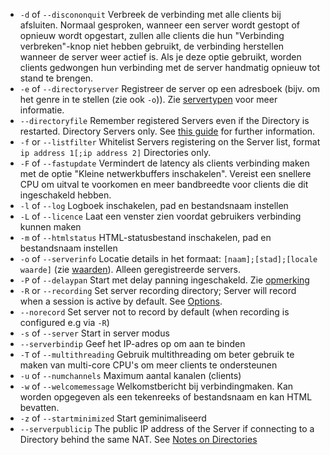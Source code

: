 - `-d`  of `--discononquit`   Verbreek de verbinding met alle clients bij afsluiten. Normaal gesproken, wanneer een server wordt gestopt of opnieuw wordt opgestart, zullen alle clients die hun "Verbinding verbreken"-knop niet hebben gebruikt, de verbinding herstellen wanneer de server weer actief is. Als je deze optie gebruikt, worden clients gedwongen hun verbinding met de server handmatig opnieuw tot stand te brengen.  
- `-e`  of `--directoryserver`  Registreer de server op een adresboek (bijv. om het genre in te stellen (zie ook `-o`)). Zie [servertypen](#servertypen) voor meer informatie.
- `--directoryfile` Remember registered Servers even if the Directory is restarted. Directory Servers only. See [this guide](Directories) for further information.
- `-f`  or `--listfilter`     Whitelist Servers registering on the Server list, format `ip address 1[;ip address 2]` Directories only.
-  `-F`  of `--fastupdate`     Vermindert de latency als clients verbinding maken met de optie "Kleine netwerkbuffers inschakelen". Vereist een snellere CPU om uitval te voorkomen en meer bandbreedte voor clients die dit ingeschakeld hebben.
-  `-l`  of `--log`            Logboek inschakelen, pad en bestandsnaam instellen                                                                    
- `-L`  of `--licence`        Laat een venster zien voordat gebruikers verbinding kunnen maken
- `-m`  of `--htmlstatus`     HTML-statusbestand inschakelen, pad en bestandsnaam instellen
- `-o`  of `--serverinfo`     Locatie details in het formaat:  `[naam];[stad];[locale waarde]` (zie [waarden](https://doc.qt.io/qt-5/qlocale.html#Country-enum)). Alleen geregistreerde servers.
- `-P`  of `--delaypan`       Start met delay panning ingeschakeld. Zie [opmerking](#delay-panning-inschakelen)
- `-R`  or `--recording`      Set server recording directory; Server will record when a session is active by default. See [Options](#options).  
- `--norecord`                Set server not to record by default (when recording is configured e.g via `-R`)
- `-s` of `--server` Start in server modus
- `--serverbindip`  Geef het IP-adres op om aan te binden              
-  `-T` of `--multithreading`  Gebruik multithreading om beter gebruik te maken van multi-core CPU's om meer clients te ondersteunen
-  `-u` of `--numchannels`   Maximum aantal kanalen (clients)
-  `-w` of `--welcomemessage`  Welkomstbericht bij verbindingmaken. Kan worden opgegeven als een tekenreeks of bestandsnaam en kan HTML bevatten.
-  `-z` of `--startminimized`  Start geminimaliseerd
-  `--serverpublicip`  The public IP address of the Server if connecting to a Directory behind the same NAT. See [Notes on Directories](Directories#points-to-note-about-directories)
